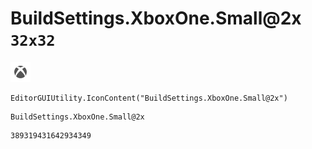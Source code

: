 # BuildSettings.XboxOne.Small@2x `32x32`
<img src="/img/BuildSettings.XboxOne.Small@2x.png" width=32 height=32>

``` CSharp
EditorGUIUtility.IconContent("BuildSettings.XboxOne.Small@2x")
```
```
BuildSettings.XboxOne.Small@2x
```
```
389319431642934349
```
